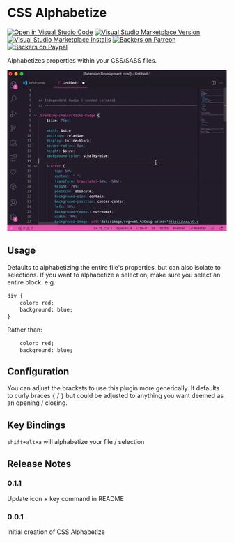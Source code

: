# CSS Alphabetize

[![Open in Visual Studio Code](https://open.vscode.dev/badges/open-in-vscode.svg)](https://open.vscode.dev/mattkenefick/vscode-css-alphabetize)
[![Visual Studio Marketplace Version](https://img.shields.io/visual-studio-marketplace/v/polymermallard.css-alphabetize.svg)](https://marketplace.visualstudio.com/items?itemName=polymermallard.css-alphabetize)
[![Visual Studio Marketplace Installs](https://img.shields.io/visual-studio-marketplace/i/polymermallard.css-alphabetize.svg)](https://marketplace.visualstudio.com/items?itemName=polymermallard.css-alphabetize)
[![Backers on Patreon](https://img.shields.io/badge/backer-Patreon-orange.svg)](https://www.patreon.com/mattkenefick)
[![Backers on Paypal](https://img.shields.io/badge/backer-Paypal-blue.svg)](https://paypal.me/polymermallard)

Alphabetizes properties within your CSS/SASS files.

![CSS Alphabetize example](./assets/css-alphabetize.gif)


## Usage

Defaults to alphabetizing the entire file's properties, but can also isolate to selections. If you want to alphabetize a selection, make sure you select an entire block. e.g.

```
div {
    color: red;
    background: blue;
}
```

Rather than:

```
    color: red;
    background: blue;
```


## Configuration

You can adjust the brackets to use this plugin more generically. It defaults to curly braces `{` / `}` but could be adjusted to anything you want deemed as an opening / closing.


## Key Bindings

`shift+alt+a` will alphabetize your file / selection


## Release Notes

### 0.1.1

Update icon + key command in README

### 0.0.1

Initial creation of CSS Alphabetize
